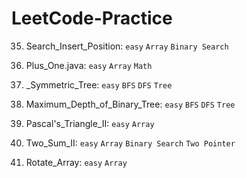 # LeetCode-Practice
35. Search_Insert_Position: `easy` `Array` `Binary Search`

66. Plus_One.java: `easy` `Array` `Math`
101. _Symmetric_Tree: `easy` `BFS` `DFS` `Tree`
104. Maximum_Depth_of_Binary_Tree: `easy` `BFS` `DFS` `Tree`
119. Pascal's_Triangle_II: `easy` `Array` 
167. Two_Sum_II: `easy` `Array` `Binary Search` `Two Pointer` 
189. Rotate_Array: `easy` `Array` 